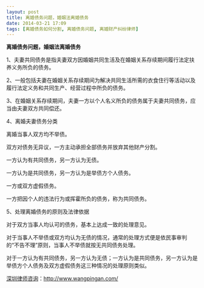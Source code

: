 ```yaml
---
layout: post
title: 离婚债务问题，婚姻法离婚债务
date: 2014-03-21 17:09
tags: [离婚债务如何分割, 离婚债务问题, 离婚财产纠纷律师]
---
```

<strong>离婚债务问题，婚姻法离婚债务</strong>

1、夫妻共同债务是指夫妻双方因婚姻共同生活及在婚姻关系存续期间履行法定扶养义务所负的债务。

2、一般包括夫妻在婚姻关系存续期间为解决共同生活所需的衣食住行等活动以及履行法定义务和共同生产、经营过程中所负的债务。

3、在婚姻关系存续期间，夫妻一方以个人名义所负的债务属于夫妻共同债务，应当由夫妻双方共同偿还。

4、离婚夫妻债务分类

离婚当事人双方均不举债。

双方对债务无异议，一方主动承担全部债务并放弃其他财产分割。

一方认为有共同债务，另一方认为无债。

一方认为是共同债务，另一方认为是举债方个人债务。

一方或双方虚假债务。

一方把因个人的违法行为或挥霍所负的债务，称为共同债务。

5、处理离婚债务的原则及法律依据

对于双方当事人均认可的债务，基本上达成一致的处理意见。

对于当事人不举债或双方均认为无债的情况，通常的处理方式便是依民事审判的“不告不理”原则，当事人不举债就按无共同债务处理。

对于一方认为有共同债务，另一方认为无债；一方认为是共同债务，另一方认为是举债方个人债务及双方虚假债务这三种情况的处理原则类似。

<a href="http://www.wangpingan.com/">深圳律师咨询</a>：<a href="http://www.wangpingan.com/">http://www.wangpingan.com/</a>

